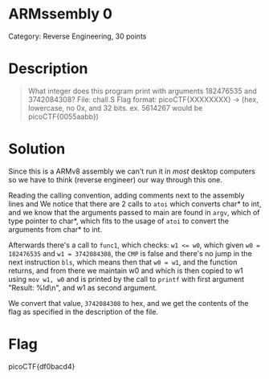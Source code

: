 # ARMssembly 0
Category: Reverse Engineering, 30 points

# Description
> What integer does this program print with arguments 182476535 and
> 3742084308? File: chall.S Flag format: picoCTF{XXXXXXXX} -> (hex, lowercase,
> no 0x, and 32 bits. ex. 5614267 would be picoCTF{0055aabb})

# Solution

Since this is a ARMv8 assembly we can't run it in *most* desktop computers so
we have to think (reverse engineer) our way through this one.

Reading the calling convention, adding comments next to the assembly lines and
We notice that there are 2 calls to `atoi` which converts char* to int, and we
know that the arguments passed to main are found in `argv`, which of type
pointer to char*, which fits to the usage of `atoi` to convert the arguments
from char* to int.

Afterwards there's a call to `func1`, which checks: `w1 <= w0`, which given
`w0 = 182476535` and `w1 = 3742084308`, the `CMP` is false and there's no jump
in the next instruction `bls`, which means then that `w0 = w1`, and the
function returns, and from there we maintain w0 and which is then copied to
w1 using `mov w1, w0` and is printed by the call to `printf` with first
argument "Result: %ld\n", and w1 as second argument.

We convert that value, `3742084308` to hex, and we get the contents of the flag
as specified in the description of the file.


# Flag
picoCTF{df0bacd4}
